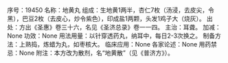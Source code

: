序号：19450
名称：地黄丸
组成：生地黄1两半，杏仁7枚（汤浸，去皮尖，令黑），巴豆2枚（去皮心，炒令紫色），印成盐1两颗，头发1鸡子大（烧灰）。
出处：方出《圣惠》卷三十六，名见《圣济总录》卷一一四。
主治：耳聋。
加减：None
功效：None
用法用量：以针穿透药丸，纳耳中，每日2-3次换之。
制备方法：上熟捣，炼蜡为丸，如枣核大。
临床应用：None
各家论述：None
用药禁忌：None
附注：本方改为散剂，名“地黄散”（见《普济方》）。

